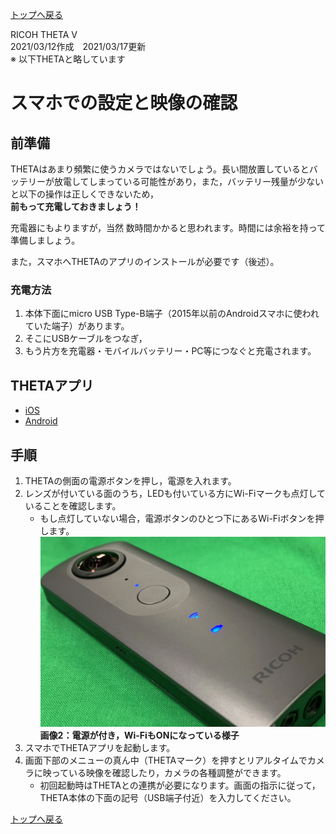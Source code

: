 [トップへ戻る](../../README.md)

RICOH THETA V  
2021/03/12作成　2021/03/17更新  
※ 以下THETAと略しています

# スマホでの設定と映像の確認

## 前準備

THETAはあまり頻繁に使うカメラではないでしょう。長い間放置しているとバッテリーが放電してしまっている可能性があり，また，バッテリー残量が少ないと以下の操作は正しくできないため，  
**前もって充電しておきましょう！**

充電器にもよりますが，当然 数時間かかると思われます。時間には余裕を持って準備しましょう。

また，スマホへTHETAのアプリのインストールが必要です（後述）。

### 充電方法

1. 本体下面にmicro USB Type-B端子（2015年以前のAndroidスマホに使われていた端子）があります。
1. そこにUSBケーブルをつなぎ，
1. もう片方を充電器・モバイルバッテリー・PC等につなぐと充電されます。


## THETAアプリ

- [iOS](https://itunes.apple.com/jp/app/id1023254741)
- [Android](https://play.google.com/store/apps/details?id=com.theta360)


## 手順

1. THETAの側面の電源ボタンを押し，電源を入れます。
1. レンズが付いている面のうち，LEDも付いている方にWi-Fiマークも点灯していることを確認します。
	- もし点灯していない場合，電源ボタンのひとつ下にあるWi-Fiボタンを押します。  
	[![](./image/Theta5.webp "電源が付き，Wi-FiもONになっている様子")](./image/Theta5.webp)  
	**画像2：電源が付き，Wi-FiもONになっている様子**
1. スマホでTHETAアプリを起動します。
1. 画面下部のメニューの真ん中（THETAマーク）を押すとリアルタイムでカメラに映っている映像を確認したり，カメラの各種調整ができます。
	- 初回起動時はTHETAとの連携が必要になります。画面の指示に従って，THETA本体の下面の記号（USB端子付近）を入力してください。

[トップへ戻る](../../README.md)
